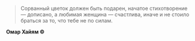 > Сорванный цветок должен быть подарен,
> начатое стихотворение — дописано,
> а любимая женщина — счастлива,
> иначе и не стоило браться за то, что тебе не по силам.

**Омар Хайям ©**